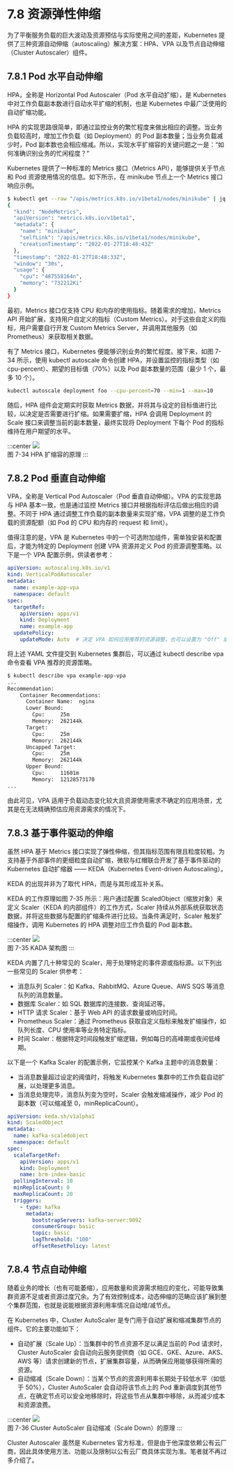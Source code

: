 # 7.8 资源弹性伸缩

为了平衡服务负载的巨大波动及资源预估与实际使用之间的差距，Kubernetes 提供了三种资源自动伸缩（autoscaling）解决方案：HPA、VPA 以及节点自动伸缩（Cluster Autoscaler）组件。
## 7.8.1 Pod 水平自动伸缩

HPA，全称是 Horizontal Pod Autoscaler（Pod 水平自动扩缩），是 Kubernetes 中对工作负载副本数进行自动水平扩缩的机制，也是 Kubernetes 中最广泛使用的自动扩缩功能。

HPA 的实现思路很简单，即通过监控业务的繁忙程度来做出相应的调整。当业务负载较高时，增加工作负载（如 Deployment）的 Pod 副本数量；当业务负载减少时，Pod 副本数也会相应缩减。所以，实现水平扩缩容的关键问题之一是：“如何准确识别业务的忙闲程度？”

Kubernetes 提供了一种标准的 Metrics 接口（Metrics API），能够提供关于节点和 Pod 资源使用情况的信息。如下所示，在 minikube 节点上一个 Metrics 接口响应示例。

```bash
$ kubectl get --raw "/apis/metrics.k8s.io/v1beta1/nodes/minikube" | jq '.'
{
  "kind": "NodeMetrics",
  "apiVersion": "metrics.k8s.io/v1beta1",
  "metadata": {
    "name": "minikube",
    "selfLink": "/apis/metrics.k8s.io/v1beta1/nodes/minikube",
    "creationTimestamp": "2022-01-27T18:48:43Z"
  },
  "timestamp": "2022-01-27T18:48:33Z",
  "window": "30s",
  "usage": {
    "cpu": "487558164n",
    "memory": "732212Ki"
  }
}
```
最初，Metrics 接口仅支持 CPU 和内存的使用指标。随着需求的增加，Metrics API 开始扩展，支持用户自定义的指标（Custom Metrics）。对于这些自定义的指标，用户需要自行开发 Custom Metrics Server，并调用其他服务（如 Prometheus）来获取相关数据。

有了 Metrics 接口，Kubernetes 便能够识别业务的繁忙程度。接下来，如图 7-34 所示，使用 kubectl autoscale 命令创建 HPA，并设置监控的指标类型（如 cpu-percent）、期望的目标值（70%）以及 Pod 副本数量的范围（最少 1 个，最多 10 个）。

```bash
kubectl autoscale deployment foo --cpu-percent=70 --min=1 --max=10
```
随后，HPA 组件会定期实时获取 Metrics 数据，并将其与设定的目标值进行比较，以决定是否需要进行扩缩。如果需要扩缩，HPA 会调用 Deployment 的 Scale 接口来调整当前的副本数量，最终实现将 Deployment 下每个 Pod 的指标维持在用户期望的水平。

:::center
  ![](../assets/HPA.svg)<br/>
  图 7-34 HPA 扩缩容的原理
:::

## 7.8.2 Pod 垂直自动伸缩

VPA，全称是 Vertical Pod Autoscaler（Pod 垂直自动伸缩）。VPA 的实现思路与 HPA 基本一致，也是通过监控 Metrics 接口并根据指标评估后做出相应的调整。不同于 HPA 通过调整工作负载的副本数量来实现扩缩，VPA 调整的是工作负载的资源配额（如 Pod 的 CPU 和内存的 request 和 limit）。

值得注意的是，VPA 是 Kubernetes 中的一个可选附加组件，需单独安装和配置后，才能为特定的 Deployment 创建 VPA 资源并定义 Pod 的资源调整策略。以下是一个 VPA 配置示例，供读者参考：

```yaml
apiVersion: autoscaling.k8s.io/v1
kind: VerticalPodAutoscaler
metadata:
  name: example-app-vpa
  namespace: default
spec:
  targetRef:
    apiVersion: apps/v1
    kind: Deployment
    name: example-app
  updatePolicy:
    updateMode: Auto  # 决定 VPA 如何应用推荐的资源调整，也可以设置为 "Off" 或 "Initial" 来控制更新策略
```

将上述 YAML 文件提交到 Kubernetes 集群后，可以通过 kubectl describe vpa 命令查看 VPA 推荐的资源策略。

```bash
$ kubectl describe vpa example-app-vpa
...
Recommendation:
    Container Recommendations:
      Container Name:  nginx
      Lower Bound:
        Cpu:     25m
        Memory:  262144k
      Target:
        Cpu:     25m
        Memory:  262144k
      Uncapped Target:
        Cpu:     25m
        Memory:  262144k
      Upper Bound:
        Cpu:     11601m
        Memory:  12128573170
...
```

由此可见，VPA 适用于负载动态变化较大且资源使用需求不确定的应用场景，尤其是在无法精确预估应用资源需求的情况下。

## 7.8.3 基于事件驱动的伸缩

虽然 HPA 基于 Metrics 接口实现了弹性伸缩，但其指标范围有限且粒度较粗。为支持基于外部事件的更细粒度自动扩缩，微软与红帽联合开发了基于事件驱动的 Kubernetes 自动扩缩器 —— KEDA（Kubernetes Event-driven Autoscaling）。

KEDA 的出现并非为了取代 HPA，而是与其形成互补关系。

KEDA 的工作原理如图 7-35 所示：用户通过配置 ScaledObject（缩放对象）来定义 Scaler（KEDA 的内部组件）的工作方式，Scaler 持续从外部系统获取状态数据，并将这些数据与配置的扩缩条件进行比较。当条件满足时，Scaler 触发扩缩操作，调用 Kubernetes 的 HPA 调整对应工作负载的 Pod 副本数。

:::center
  ![](../assets/keda-arch.png)<br/>
  图 7-35 KADA 架构图
:::

KEDA 内置了几十种常见的 Scaler，用于处理特定的事件源或指标源。以下列出一些常见的 Scaler 供参考：
- 消息队列 Scaler：如 Kafka、RabbitMQ、Azure Queue、AWS SQS 等消息队列的消息数量。
- 数据库 Scaler：如 SQL 数据库的连接数、查询延迟等。
- HTTP 请求 Scaler：基于 Web API 的请求数量或响应时间。
- Prometheus Scaler：通过 Prometheus 获取自定义指标来触发扩缩操作，如队列长度、CPU 使用率等业务特定指标。
- 时间 Scaler：根据特定时间段触发扩缩逻辑，例如每日的高峰期或夜间低峰期。


以下是一个 Kafka Scaler 的配置示例，它监控某个 Kafka 主题中的消息数量：
- 当消息数量超过设定的阈值时，将触发 Kubernetes 集群中的工作负载自动扩展，以处理更多消息。
- 当消息处理完毕，消息队列变为空时，Scaler 会触发缩减操作，减少 Pod 的副本数（可以缩减至 0，minReplicaCount）。

```yaml
apiVersion: keda.sh/v1alpha1
kind: ScaledObject
metadata:
  name: kafka-scaledobject
  namespace: default
spec:
  scaleTargetRef:
    apiVersion: apps/v1
    kind: Deployment
    name: brm-index-basic
  pollingInterval: 10
  minReplicaCount: 0
  maxReplicaCount: 20
  triggers:
    - type: kafka
      metadata:
        bootstrapServers: kafka-server:9092
        consumerGroup: basic
        topic: basic
        lagThreshold: "100"
        offsetResetPolicy: latest
```
## 7.8.4 节点自动伸缩

随着业务的增长（也有可能萎缩），应用数量和资源需求相应的变化，可能导致集群资源不足或者资源过度冗余。为了有效控制成本，动态伸缩的范畴应该扩展到整个集群范围，也就是说能根据资源利用率情况自动增/减节点。

在 Kubernetes 中，Cluster AutoScaler 是专门用于自动扩展和缩减集群节点的组件。它的主要功能如下：
- 自动扩展（Scale Up）：当集群中的节点资源不足以满足当前的 Pod 请求时，Cluster AutoScaler 会自动向云服务提供商（如 GCE、GKE、Azure、AKS、AWS 等）请求创建新的节点，扩展集群容量，从而确保应用能够获得所需的资源。
- 自动缩减（Scale Down）：当某个节点的资源利用率长期处于较低水平（如低于 50%），Cluster AutoScaler 会自动将该节点上的 Pod 重新调度到其他节点，在确定节点可以安全地移除时，将这些节点从集群中移除，从而减少成本和资源浪费。

:::center
  ![](../assets/Cluster-AutoScaler.png)<br/>
  图 7-36 Cluster AutoScaler 自动缩减（Scale Down）的原理
:::

Cluster Autoscaler 虽然是 Kubernetes 官方标准，但是由于他深度依赖公有云厂商，因此具体使用方法、功能以及限制以公有云厂商具体实现为准。笔者就不再过多介绍了。

[^1]: 参见 https://keda.sh/docs/2.12/scalers/
[^2]: 参见 https://keda.sh/community/#end-users

